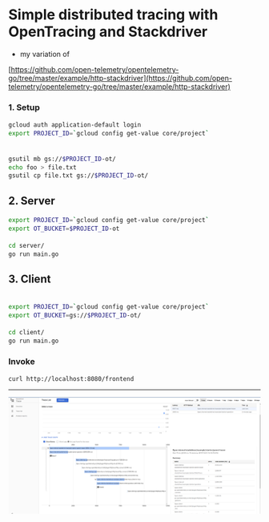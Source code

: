 # Simple distributed tracing with OpenTracing and Stackdriver

- my variation of

[https://github.com/open-telemetry/opentelemetry-go/tree/master/example/http-stackdriver](https://github.com/open-telemetry/opentelemetry-go/tree/master/example/http-stackdriver)



### 1. Setup

```bash
gcloud auth application-default login
export PROJECT_ID=`gcloud config get-value core/project`


gsutil mb gs://$PROJECT_ID-ot/
echo foo > file.txt
gsutil cp file.txt gs://$PROJECT_ID-ot/
```

## 2. Server

```bash
export PROJECT_ID=`gcloud config get-value core/project`
export OT_BUCKET=$PROJECT_ID-ot

cd server/
go run main.go
```


## 3. Client

```bash

export PROJECT_ID=`gcloud config get-value core/project`
export OT_BUCKET=gs://$PROJECT_ID-ot/

cd client/
go run main.go
```


### Invoke

```
curl http://localhost:8080/frontend
```

---

![images/trace_1.png](images/trace_1.png)

